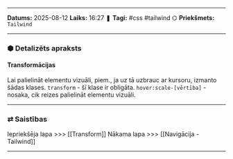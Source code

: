 ___

**Datums:** 2025-08-12
**Laiks:** 16:27
❚ **Tagi:** #css #tailwind 
⌬ **Priekšmets:**  `Tailwind`

---
### ⬢ Detalizēts apraksts
#### Transformācijas

Lai palielināt elementu vizuāli, piem., ja uz tā uzbrauc ar kursoru, izmanto šādas klases.
`transform` - šī klase ir obligāta.
`hover:scale-[vērtība]` - nosaka, cik reizes palielināt elementu vizuāli.

---
### ⇄ Saistības

Iepriekšēja lapa >>> [[Transform]]
Nākama lapa >>> [[Navigācija - Tailwind]]

---